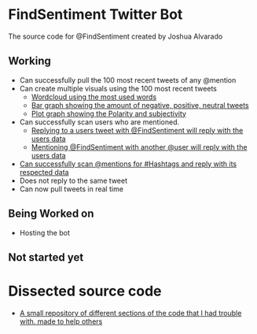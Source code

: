 # FindSentiment Twitter Bot

The source code for @FindSentiment created by Joshua Alvarado

## Working
- Can successfully pull the 100 most recent tweets of any @mention
- Can create multiple visuals using the 100 most recent tweets
  - [Wordcloud using the most used words](https://raw.githubusercontent.com/JoshAlvarado/FindSentiment-Twitter-Bot/master/Photos/wordcloud.jpg)
  - [Bar graph showing the amount of negative, positive, neutral tweets](https://github.com/JoshAlvarado/FindSentiment-Twitter-Bot/blob/master/Photos/bar.png?raw=true)
  - [Plot graph showing the Polarity and subjectivity](https://github.com/JoshAlvarado/FindSentiment-Twitter-Bot/blob/master/Photos/plot.png?raw=true)  
- Can successfully scan users who are mentioned.
  - [Replying to a users tweet with @FindSentiment will reply with the users data](https://github.com/JoshAlvarado/FindSentiment-Twitter-Bot/blob/master/Photos/image0.png?raw=true)
  - [Mentioning @FindSentiment with another @user will reply with the users data](https://github.com/JoshAlvarado/FindSentiment-Twitter-Bot/blob/master/Photos/image1.png?raw=true)
- [Can successfully scan @mentions for #Hashtags and reply with its respected data](https://github.com/JoshAlvarado/FindSentiment-Twitter-Bot/blob/master/Photos/hashtag.png)
- Does not reply to the same tweet 
- Can now pull tweets in real time

## Being Worked on
- Hosting the bot

## Not started yet



# Dissected source code
- [A small repository of different sections of the code that I had trouble with. made to help others](https://github.com/JoshAlvarado/Tweepy-Examples)

